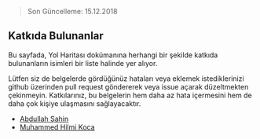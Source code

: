 > Son Güncelleme: 15.12.2018

## Katkıda Bulunanlar

Bu sayfada, Yol Haritası dokümanına herhangi bir şekilde katkıda bulunanların isimleri bir liste halinde yer alıyor.

Lütfen siz de belgelerde gördüğünüz hataları veya eklemek istediklerinizi github üzerinden pull request göndererek veya issue açarak düzeltmekten çekinmeyin. Katkılarınız, bu belgelerin hem daha az hata içermesini hem de daha çok kişiye ulaşmasını sağlayacaktır.

* [Abdullah Şahin](https://github.com/mrabdullahsahin)
* [Muhammed Hilmi Koca](https://github.com/mhkoca)
